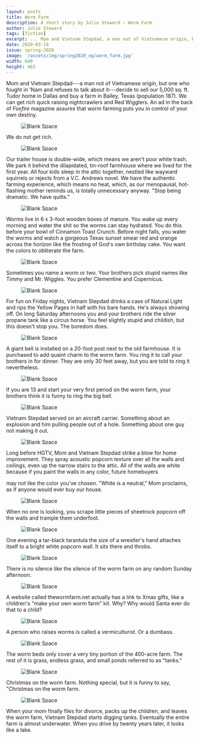 ```yaml
---
layout: posts
title: Worm Farm
description: A short story by Julie Steward – Worm Farm
author: Julie Steward
tags: [fiction]
excerpt: ... Mom and Vietnam Stepdad, a man not of Vietnamese origin, but one who fought in 'Nam ...
date: 2020-03-19
issue: spring-2020
image: '/assets/img/spring2020_og/worm_farm.jpg'
width: 640
height: 463
---
```


Mom and Vietnam Stepdad---a man not of Vietnamese origin, but one who
fought in 'Nam and refuses to talk about it---decide to sell our 5,000
sq. ft. Tudor home in Dallas and buy a farm in Bailey, Texas (population
187). We can get rich quick raising nightcrawlers and Red Wigglers. An
ad in the back of *Foxfire* magazine assures that worm farming puts you
in control of your own destiny.

<figure class="my-4 py-3 ">
  <img src="{{ '/assets/img/dinkus.png' | prepend: site.baseurl }}" class="d-block mx-auto" alt="Blank Space" style="max-height:15px;" />
</figure>

We do not get rich.

<figure class="my-4 py-3 ">
  <img src="{{ '/assets/img/dinkus.png' | prepend: site.baseurl }}" class="d-block mx-auto" alt="Blank Space" style="max-height:15px;" />
</figure>

Our trailer house is double-wide, which means we aren't poor white
trash. We park it behind the dilapidated, tin-roof farmhouse where we
lived for the first year. All four kids sleep in the attic together,
nestled like wayward squirrels or rejects from a V.C. Andrews novel. We
have the authentic farming experience, which means no heat, which, as
our menopausal, hot-flashing mother reminds us, is totally unnecessary
anyway. "Stop being dramatic. We have quilts."

<figure class="my-4 py-3 ">
  <img src="{{ '/assets/img/dinkus.png' | prepend: site.baseurl }}" class="d-block mx-auto" alt="Blank Space" style="max-height:15px;" />
</figure>

Worms live in 6 x 3-foot wooden boxes of manure. You wake up every
morning and water the shit so the worms can stay hydrated. You do this
before your bowl of Cinnamon Toast Crunch. Before night falls, you water
the worms and watch a gorgeous Texas sunset smear red and orange across
the horizon like the frosting of God's own birthday cake. You want the
colors to obliterate the farm.

<figure class="my-4 py-3 ">
  <img src="{{ '/assets/img/dinkus.png' | prepend: site.baseurl }}" class="d-block mx-auto" alt="Blank Space" style="max-height:15px;" />
</figure>

Sometimes you name a worm or two. Your brothers pick stupid names like
Timmy and Mr. Wiggles. You prefer Clementine and Copernicus.

<figure class="my-4 py-3 ">
  <img src="{{ '/assets/img/dinkus.png' | prepend: site.baseurl }}" class="d-block mx-auto" alt="Blank Space" style="max-height:15px;" />
</figure>

For fun on Friday nights, Vietnam Stepdad drinks a case of Natural Light
and rips the Yellow Pages in half with his bare hands. He's always
showing off. On long Saturday afternoons you and your brothers ride the
silver propane tank like a circus horse. You feel slightly stupid and
childish, but this doesn't stop you. The boredom does.

<figure class="my-4 py-3 ">
  <img src="{{ '/assets/img/dinkus.png' | prepend: site.baseurl }}" class="d-block mx-auto" alt="Blank Space" style="max-height:15px;" />
</figure>

A giant bell is installed on a 20-foot post next to the old farmhouse.
It is purchased to add quaint charm to the worm farm. You ring it to
call your brothers in for dinner. They are only 30 feet away, but you
are told to ring it nevertheless.

<figure class="my-4 py-3 ">
  <img src="{{ '/assets/img/dinkus.png' | prepend: site.baseurl }}" class="d-block mx-auto" alt="Blank Space" style="max-height:15px;" />
</figure>

If you are 13 and start your very first period on the worm farm, your
brothers think it is funny to ring the big bell.

<figure class="my-4 py-3 ">
  <img src="{{ '/assets/img/dinkus.png' | prepend: site.baseurl }}" class="d-block mx-auto" alt="Blank Space" style="max-height:15px;" />
</figure>

Vietnam Stepdad served on an aircraft carrier. Something about an
explosion and him pulling people out of a hole. Something about one guy
not making it out.

<figure class="my-4 py-3 ">
  <img src="{{ '/assets/img/dinkus.png' | prepend: site.baseurl }}" class="d-block mx-auto" alt="Blank Space" style="max-height:15px;" />
</figure>

Long before HGTV, Mom and Vietnam Stepdad strike a blow for home
improvement. They spray acoustic popcorn texture over all the walls and
ceilings, even up the narrow stairs to the attic. All of the walls are
white because if you paint the walls in any color, future homebuyers

may not like the color you've chosen. "White is a neutral," Mom
proclaims, as if anyone would ever buy our house.

<figure class="my-4 py-3 ">
  <img src="{{ '/assets/img/dinkus.png' | prepend: site.baseurl }}" class="d-block mx-auto" alt="Blank Space" style="max-height:15px;" />
</figure>

When no one is looking, you scrape little pieces of sheetrock popcorn
off the walls and trample them underfoot.

<figure class="my-4 py-3 ">
  <img src="{{ '/assets/img/dinkus.png' | prepend: site.baseurl }}" class="d-block mx-auto" alt="Blank Space" style="max-height:15px;" />
</figure>

One evening a tar-black tarantula the size of a wrestler's hand
attaches itself to a bright white popcorn wall. It sits there and
throbs.

<figure class="my-4 py-3 ">
  <img src="{{ '/assets/img/dinkus.png' | prepend: site.baseurl }}" class="d-block mx-auto" alt="Blank Space" style="max-height:15px;" />
</figure>

There is no silence like the silence of the worm farm on any random
Sunday afternoon.

<figure class="my-4 py-3 ">
  <img src="{{ '/assets/img/dinkus.png' | prepend: site.baseurl }}" class="d-block mx-auto" alt="Blank Space" style="max-height:15px;" />
</figure>

A website called thewormfarm.net actually has a link to Xmas gifts, like
a children's "make your own worm farm" kit. Why? Why would Santa ever
do that to a child?

<figure class="my-4 py-3 ">
  <img src="{{ '/assets/img/dinkus.png' | prepend: site.baseurl }}" class="d-block mx-auto" alt="Blank Space" style="max-height:15px;" />
</figure>

A person who raises worms is called a vermiculturist. Or a dumbass.

<figure class="my-4 py-3 ">
  <img src="{{ '/assets/img/dinkus.png' | prepend: site.baseurl }}" class="d-block mx-auto" alt="Blank Space" style="max-height:15px;" />
</figure>

The worm beds only cover a very tiny portion of the 400-acre farm. The
rest of it is grass, endless grass, and small ponds referred to as
"tanks."

<figure class="my-4 py-3 ">
  <img src="{{ '/assets/img/dinkus.png' | prepend: site.baseurl }}" class="d-block mx-auto" alt="Blank Space" style="max-height:15px;" />
</figure>

Christmas on the worm farm. Nothing special, but it is funny to say,
"Christmas on the worm farm.

<figure class="my-4 py-3 ">
  <img src="{{ '/assets/img/dinkus.png' | prepend: site.baseurl }}" class="d-block mx-auto" alt="Blank Space" style="max-height:15px;" />
</figure>

When your mom finally files for divorce, packs up the children, and
leaves the worm farm, Vietnam Stepdad starts digging tanks. Eventually
the entire farm is almost underwater. When you drive by twenty years
later, it looks like a lake.
